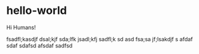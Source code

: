 hello-world
===========

Hi Humans!

fsadfl;kasdjf dsal;kjf sda;lfk jsadl;kfj sadfl;k sd
asd fsa;sa jf;lsakdjf s
afdaf
sdaf   sdafsd afsdaf sadfsd

